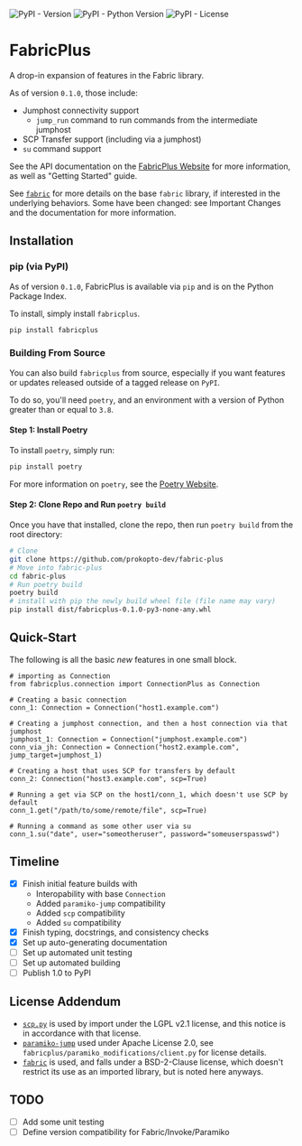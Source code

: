 ![PyPI - Version](https://img.shields.io/pypi/v/fabricplus)
![PyPI - Python Version](https://img.shields.io/pypi/pyversions/fabricplus)
![PyPI - License](https://img.shields.io/pypi/l/fabricplus)

# FabricPlus

A drop-in expansion of features in the Fabric library.

As of version `0.1.0`, those include:

- Jumphost connectivity support
  - `jump_run` command to run commands from the intermediate jumphost
- SCP Transfer support (including via a jumphost)
- `su` command support

See the API documentation on the [FabricPlus Website](https://fabricplus.prokopto.dev/) for more information, as well as "Getting Started" guide.

See [`fabric`](https://github.com/fabric/fabric) for more details on the base `fabric` library, if interested in the underlying behaviors. Some have been changed: see Important Changes and the documentation for more information.

## Installation

### pip (via PyPI)

As of version `0.1.0`, FabricPlus is available via `pip` and is on the Python Package Index.

To install, simply install `fabricplus`.

```bash
pip install fabricplus
```

### Building From Source

You can also build `fabricplus` from source, especially if you want features or updates released outside of a tagged release on `PyPI`.

To do so, you'll need `poetry`, and an environment with a version of Python greater than or equal to `3.8`.

#### Step 1: Install Poetry

To install `poetry`, simply run:

```bash
pip install poetry
```

For more information on `poetry`, see the [Poetry Website](https://python-poetry.org/).

#### Step 2: Clone Repo and Run `poetry build`

Once you have that installed, clone the repo, then run `poetry build` from the root directory:

```bash
# Clone
git clone https://github.com/prokopto-dev/fabric-plus
# Move into fabric-plus
cd fabric-plus
# Run poetry build
poetry build
# install with pip the newly build wheel file (file name may vary)
pip install dist/fabricplus-0.1.0-py3-none-any.whl
```

## Quick-Start

The following is all the basic *new* features in one small block.

```python3
# importing as Connection
from fabricplus.connection import ConnectionPlus as Connection

# Creating a basic connection
conn_1: Connection = Connection("host1.example.com")

# Creating a jumphost connection, and then a host connection via that jumphost
jumphost_1: Connection = Connection("jumphost.example.com")
conn_via_jh: Connection = Connection("host2.example.com", jump_target=jumphost_1)

# Creating a host that uses SCP for transfers by default
conn_2: Connection("host3.example.com", scp=True)

# Running a get via SCP on the host1/conn_1, which doesn't use SCP by default
conn_1.get("/path/to/some/remote/file", scp=True)

# Running a command as some other user via su
conn_1.su("date", user="someotheruser", password="someuserspasswd")
```

## Timeline


- [x] Finish initial feature builds with
  - Interopability with base `Connection`
  - Added `paramiko-jump` compatibility
  - Added `scp` compatibility
  - Added `su` compatibility
- [x] Finish typing, docstrings, and consistency checks
- [x] Set up auto-generating documentation
- [ ] Set up automated unit testing
- [ ] Set up automated building
- [ ] Publish 1.0 to PyPI

License Addendum
----------------
- [`scp.py`](https://github.com/jbardin/scp.py) is used by import under the LGPL v2.1 license, and this notice is in accordance with that license.
- [`paramiko-jump`](https://github.com/andrewschenck/paramiko-jump) used under Apache License 2.0, see `fabricplus/paramiko_modifications/client.py` for license details.
- [`fabric`](https://github.com/fabric/fabric) is used, and falls under a BSD-2-Clause license, which doesn't restrict its use as an imported library, but is noted here anyways.

TODO
----

- [ ] Add some unit testing
- [ ] Define version compatibility for Fabric/Invoke/Paramiko